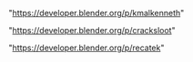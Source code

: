 "https://developer.blender.org/p/kmalkenneth"

"https://developer.blender.org/p/cracksloot"

 
"https://developer.blender.org/p/recatek"


 
